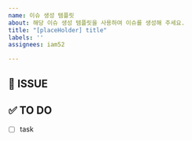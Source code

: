 ```yaml
---
name: 이슈 생성 템플릿
about: 해당 이슈 생성 템플릿을 사용하여 이슈를 생성해 주세요.
title: "[placeHolder] title"
labels: ''
assignees: iam52

---
```


## 👀 ISSUE
<!-- 어떤 이슈인지 간략하게 설명해주세요. -->

## ✅ TO DO
<!-- 상세하게 task를 나눠서 작성해주세요. -->
- [ ] task
